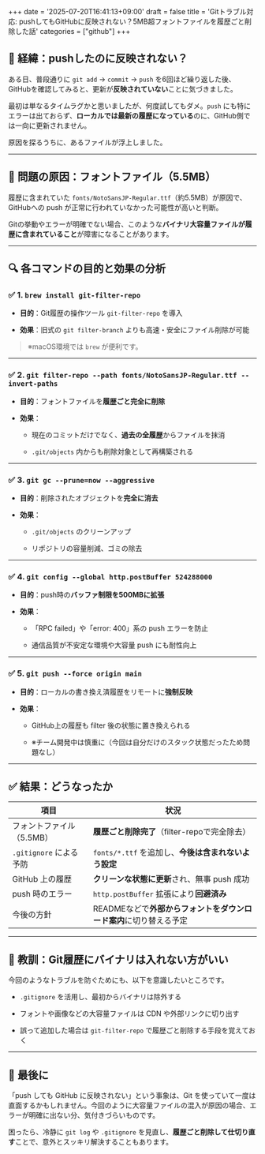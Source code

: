 +++
date = '2025-07-20T16:41:13+09:00'
draft = false
title = 'Gitトラブル対応: pushしてもGitHubに反映されない？5MB超フォントファイルを履歴ごと削除した話'
categories = ["github"]
+++


## 🧭 経緯：pushしたのに反映されない？

ある日、普段通りに `git add` → `commit` → `push` を6回ほど繰り返した後、GitHubを確認してみると、更新が**反映されていない**ことに気づきました。

最初は単なるタイムラグかと思いましたが、何度試してもダメ。`push` にも特にエラーは出ておらず、**ローカルでは最新の履歴になっている**のに、GitHub側では一向に更新されません。

原因を探るうちに、あるファイルが浮上しました。

---

## 🧱 問題の原因：フォントファイル（5.5MB）

履歴に含まれていた `fonts/NotoSansJP-Regular.ttf`（約5.5MB）が原因で、GitHubへの push が正常に行われていなかった可能性が高いと判断。

Gitの挙動やエラーが明確でない場合、このような**バイナリ大容量ファイルが履歴に含まれていること**が障害になることがあります。

---

## 🔍 各コマンドの目的と効果の分析

### ✅ 1. `brew install git-filter-repo`

- **目的**：Git履歴の操作ツール `git-filter-repo` を導入

- **効果**：旧式の `git filter-branch` よりも高速・安全にファイル削除が可能


> ※macOS環境では `brew` が便利です。

---

### ✅ 2. `git filter-repo --path fonts/NotoSansJP-Regular.ttf --invert-paths`

- **目的**：フォントファイルを**履歴ごと完全に削除**

- **効果**：

    - 現在のコミットだけでなく、**過去の全履歴**からファイルを抹消

    - `.git/objects` 内からも削除対象として再構築される


---

### ✅ 3. `git gc --prune=now --aggressive`

- **目的**：削除されたオブジェクトを**完全に消去**

- **効果**：

    - `.git/objects` のクリーンアップ

    - リポジトリの容量削減、ゴミの除去


---

### ✅ 4. `git config --global http.postBuffer 524288000`

- **目的**：push時の**バッファ制限を500MBに拡張**

- **効果**：

    - 「RPC failed」や「error: 400」系の push エラーを防止

    - 通信品質が不安定な環境や大容量 push にも耐性向上


---

### ✅ 5. `git push --force origin main`

- **目的**：ローカルの書き換え済履歴をリモートに**強制反映**

- **効果**：

    - GitHub上の履歴も filter 後の状態に置き換えられる

    - ※チーム開発中は慎重に（今回は自分だけのスタック状態だったため問題なし）


---

## ✅ 結果：どうなったか

|項目|状況|
|---|---|
|フォントファイル（5.5MB）|**履歴ごと削除完了**（filter-repoで完全除去）|
|`.gitignore` による予防|`fonts/*.ttf` を追加し、**今後は含まれないよう設定**|
|GitHub 上の履歴|**クリーンな状態に更新**され、無事 push 成功|
|push 時のエラー|`http.postBuffer` 拡張により**回避済み**|
|今後の方針|READMEなどで**外部からフォントをダウンロード案内**に切り替える予定|

---

## 📝 教訓：Git履歴にバイナリは入れない方がいい

今回のようなトラブルを防ぐためにも、以下を意識したいところです。

- `.gitignore` を活用し、最初からバイナリは除外する

- フォントや画像などの大容量ファイルは CDN や外部リンクに切り出す

- 誤って追加した場合は `git-filter-repo` で履歴ごと削除する手段を覚えておく


---

## 💬 最後に

「push しても GitHub に反映されない」という事象は、Git を使っていて一度は直面するかもしれません。今回のように大容量ファイルの混入が原因の場合、エラーが明確に出ない分、気付きづらいものです。

困ったら、冷静に `git log` や `.gitignore` を見直し、**履歴ごと削除して仕切り直す**ことで、意外とスッキリ解決することもあります。